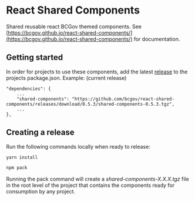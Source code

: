 # React Shared Components

Shared reusable react BCGov themed components. See [https://bcgov.github.io/react-shared-components/](https://bcgov.github.io/react-shared-components/) for documentation.

## Getting started

In order for projects to use these components, add the latest [release](https://github.com/bcgov/react-shared-components/releases) to the projects package.json. Example: (current release)

```
"dependencies": {
    ...
    "shared-components": "https://github.com/bcgov/react-shared-components/releases/download/0.5.3/shared-components-0.5.3.tgz",
    ...
},
```

## Creating a release

Run the following commands locally when ready to release:

```bash
yarn install
```

```bash
npm pack
```

Running the pack command will create a _shared-components-X.X.X.tgz_ file in the root level of the project that contains the components ready for consumption by any project.
